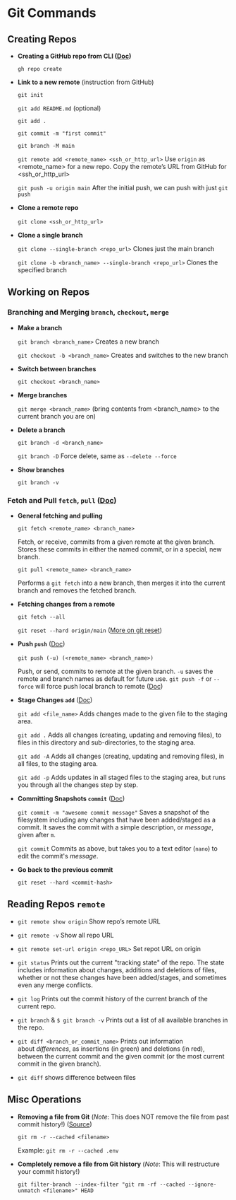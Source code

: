 # Git Commands

## Creating Repos

- **Creating a GitHub repo from CLI ([Doc](https://cli.github.com/manual/gh_repo_create))**
    
    `gh repo create`
    
- **Link to a new remote** (instruction from GitHub)
    
    `git init`
    
    `git add README.md` (optional)
    
    `git add .`
    
    `git commit -m "first commit"`
    
    `git branch -M main`
    
    `git remote add <remote_name> <ssh_or_http_url>` Use `origin` as <remote_name> for a new repo. Copy the remote’s URL from GitHub for <ssh_or_http_url>
    
    `git push -u origin main` After the initial push, we can push with just `git push`
    
- **Clone a remote repo**
    
    `git clone <ssh_or_http_url>` 
    
- **Clone a single branch**
 
    `git clone --single-branch <repo_url>`  Clones just the main branch

    `git clone -b <branch_name> --single-branch <repo_url>` Clones the specified branch
    
    

## Working on Repos

### Branching and Merging `branch`, `checkout`, `merge`
        
- **Make a branch**
    
    `git branch <branch_name>` Creates a new branch
    
    `git checkout -b <branch_name>` Creates and switches to the new branch
    
- **Switch between branches**
    
    `git checkout <branch_name>`
    
- **Merge branches**
    
    `git merge <branch_name>` (bring contents from <branch_name> to the current branch you are on)
    
- **Delete a branch**
    
    `git branch -d <branch_name>`
    
    `git branch -D` Force delete, same as `--delete --force`
    
- **Show branches**
    
    `git branch -v`

### Fetch and Pull `fetch`, `pull` ([Doc](https://github.com/git-guides/git-pull))
    
- **General fetching and pulling**

    `git fetch <remote_name> <branch_name>` 
   
    Fetch, or receive, commits from a given remote at the given branch. Stores these commits in either the named commit, or in a special, new branch.
    
    `git pull <remote_name> <branch_name>`
    
    Performs a `git fetch` into a new branch, then merges it into the current branch and removes the fetched branch.

- **Fetching changes from a remote** 
    
    `git fetch --all`
    
    `git reset --hard origin/main` ([More on git reset](https://github.com/git-guides/git-pull#undo-a-git-pull))
    
- **Push `push`** ([Doc](https://github.com/git-guides/git-push))

    `git push (-u) (<remote_name> <branch_name>)` 
    
    Push, or send, commits to remote at the given branch. `-u` saves the remote and branch names as default for future use. `git push -f` or `--force` will force push local branch to remote ([Doc](https://www.freecodecamp.org/news/git-push-to-remote-branch-how-to-push-a-local-branch-to-origin/))

- **Stage Changes `add`** ([Doc](https://github.com/git-guides/git-add))

    `git add <file_name>` Adds changes made to the given file to the staging area.
    
    `git add .` Adds all changes (creating, updating and removing files), to files in this directory and sub-directories, to the staging area.
    
    `git add -A` Adds all changes (creating, updating and removing files), in all files, to the staging area.
    
    `git add -p` Adds updates in all staged files to the staging area, but runs you through all the changes step by step.
    
- **Committing Snapshots `commit`** ([Doc](https://www.notion.so/Git-Commands-29ecead64aee4a3da088c9e6b3168354))

    `git commit -m "awesome commit message"` Saves a snapshot of the filesystem including any changes that have been added/staged as a commit. It saves the commit with a simple description, or *message*, given after `m`.
    
    `git commit` Commits as above, but takes you to a text editor (`nano`) to edit the commit's *message*.
    
- **Go back to the previous commit**

    `git reset --hard <commit-hash>`

## Reading Repos `remote`

- `git remote show origin` Show repo’s remote URL

- `git remote -v` Show all repo URL
    
- `git remote set-url origin <repo_URL>` Set repot URL on origin

- `git status` Prints out the current "tracking state" of the repo. The state includes information about changes, additions and deletions of files, whether or not these changes have been added/stages, and sometimes even any merge conflicts.

- `git log` Prints out the commit history of the current branch of the current repo.

- `git branch` & `$ git branch -v` Prints out a list of all available branches in the repo.

- `git diff <branch_or_commit_name>` Prints out information about *differences*, as insertions (in green) and deletions (in red), between the current commit and the given commit (or the most current commit in the given branch).

- `git diff` shows difference between files

## Misc Operations

- **Removing a file from Git** (*Note*: This does NOT remove the file from past commit history!) ([Source](https://daily-dev-tips.com/posts/removing-a-env-file-from-git-history/))

    `git rm -r --cached <filename>` 

    Example: `git rm -r --cached .env`
    
- **Completely remove a file from Git history** (*Note*: This will restructure your commit history!)

    `git filter-branch --index-filter "git rm -rf --cached --ignore-unmatch <filename>" HEAD`
